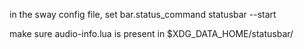 in the sway config file, set 
bar.status_command statusbar --start

make sure audio-info.lua is present in $XDG_DATA_HOME/statusbar/
